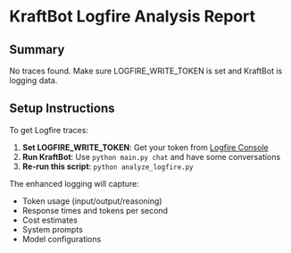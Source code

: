 # KraftBot Logfire Analysis Report

## Summary
No traces found. Make sure LOGFIRE_WRITE_TOKEN is set and KraftBot is logging data.

## Setup Instructions

To get Logfire traces:

1. **Set LOGFIRE_WRITE_TOKEN**: Get your token from [Logfire Console](https://logfire.pydantic.dev/)
2. **Run KraftBot**: Use `python main.py chat` and have some conversations
3. **Re-run this script**: `python analyze_logfire.py`

The enhanced logging will capture:
- Token usage (input/output/reasoning)
- Response times and tokens per second
- Cost estimates
- System prompts
- Model configurations
